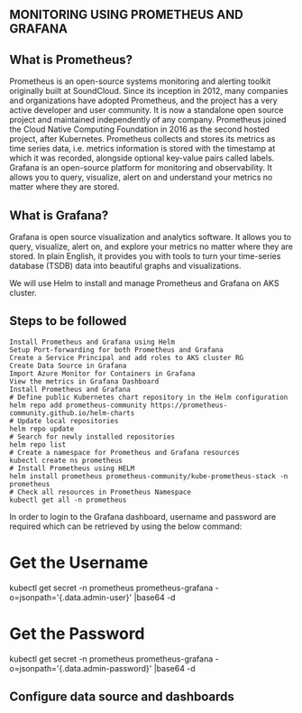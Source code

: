 ## MONITORING USING PROMETHEUS AND GRAFANA


## What is Prometheus?
Prometheus is an open-source systems monitoring and alerting toolkit originally built at SoundCloud. 
Since its inception in 2012, many companies and organizations have adopted Prometheus, and the project has a very active developer and user community. 
It is now a standalone open source project and maintained independently of any company. 
Prometheus joined the Cloud Native Computing Foundation in 2016 as the second hosted project, after Kubernetes.
Prometheus collects and stores its metrics as time series data, i.e. metrics information is stored with the timestamp at which it was recorded, 
alongside optional key-value pairs called labels. Grafana is an open-source platform for monitoring and observability. 
It allows you to query, visualize, alert on and understand your metrics no matter where they are stored.


## What is Grafana?
Grafana is open source visualization and analytics software. 
It allows you to query, visualize, alert on, and explore your metrics no matter where they are stored. 
In plain English, it provides you with tools to turn your time-series database (TSDB) data into beautiful graphs and visualizations.


We will use Helm to install and manage Prometheus and Grafana on AKS cluster.

## Steps to be followed
```
Install Prometheus and Grafana using Helm
Setup Port-forwarding for both Prometheus and Grafana
Create a Service Principal and add roles to AKS cluster RG
Create Data Source in Grafana
Import Azure Monitor for Containers in Grafana
View the metrics in Grafana Dashboard
Install Prometheus and Grafana
# Define public Kubernetes chart repository in the Helm configuration
helm repo add prometheus-community https://prometheus-community.github.io/helm-charts
# Update local repositories
helm repo update
# Search for newly installed repositories
helm repo list
# Create a namespace for Prometheus and Grafana resources
kubectl create ns prometheus
# Install Prometheus using HELM
helm install prometheus prometheus-community/kube-prometheus-stack -n prometheus
# Check all resources in Prometheus Namespace
kubectl get all -n prometheus
```

In order to login to the Grafana dashboard, username and password are required which can be retrieved by using the below command:
# Get the Username
kubectl get secret -n prometheus prometheus-grafana -o=jsonpath='{.data.admin-user}' |base64 -d
# Get the Password
kubectl get secret -n prometheus prometheus-grafana -o=jsonpath='{.data.admin-password}' |base64 -d

## Configure data source and dashboards


